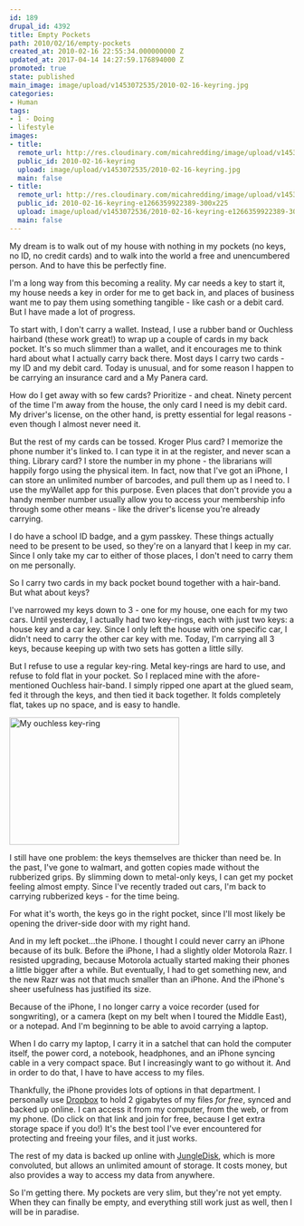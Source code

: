 ```yaml
---
id: 189
drupal_id: 4392
title: Empty Pockets
path: 2010/02/16/empty-pockets
created_at: 2010-02-16 22:55:34.000000000 Z
updated_at: 2017-04-14 14:27:59.176894000 Z
promoted: true
state: published
main_image: image/upload/v1453072535/2010-02-16-keyring.jpg
categories:
- Human
tags:
- 1 - Doing
- lifestyle
images:
- title: 
  remote_url: http://res.cloudinary.com/micahredding/image/upload/v1453072535/2010-02-16-keyring.jpg
  public_id: 2010-02-16-keyring
  upload: image/upload/v1453072535/2010-02-16-keyring.jpg
  main: false
- title: 
  remote_url: http://res.cloudinary.com/micahredding/image/upload/v1453072536/2010-02-16-keyring-e1266359922389-300x225.jpg
  public_id: 2010-02-16-keyring-e1266359922389-300x225
  upload: image/upload/v1453072536/2010-02-16-keyring-e1266359922389-300x225.jpg
  main: false
---
```

My dream is to walk out of my house with nothing in my pockets (no keys, no ID, no credit cards) and to walk into the world a free and unencumbered person. And to have this be perfectly fine.

I'm a long way from this becoming a reality. My car needs a key to start it, my house needs a key in order for me to get back in, and places of business want me to pay them using something tangible - like cash or a debit card. But I have made a lot of progress.

To start with, I don't carry a wallet. Instead, I use a rubber band or Ouchless hairband (these work great!) to wrap up a couple of cards in my back pocket. It's so much slimmer than a wallet, and it encourages me to think hard about what I actually carry back there. Most days I carry two cards - my ID and my debit card. Today is unusual, and for some reason I happen to be carrying an insurance card and a My Panera card.

How do I get away with so few cards? Prioritize - and cheat. Ninety percent of the time I'm away from the house, the only card I need is my debit card. My driver's license, on the other hand, is pretty essential for legal reasons - even though I almost never need it.

But the rest of my cards can be tossed. Kroger Plus card? I memorize the phone number it's linked to. I can type it in at the register, and never scan a thing. Library card? I store the number in my phone - the librarians will happily forgo using the physical item. In fact, now that I've got an iPhone, I can store an unlimited number of barcodes, and pull them up as I need to. I use the myWallet app for this purpose. Even places that don't provide you a handy member number usually allow you to access your membership info through some other means - like the driver's license you're already carrying.

I do have a school ID badge, and a gym passkey. These things actually need to be present to be used, so they're on a lanyard that I keep in my car. Since I only take my car to either of those places, I don't need to carry them on me personally.

So I carry two cards in my back pocket bound together with a hair-band. But what about keys?

I've narrowed my keys down to 3 - one for my house, one each for my two cars. Until yesterday, I actually had two key-rings, each with just two keys: a house key and a car key. Since I only left the house with one specific car, I didn't need to carry the other car key with me. Today, I'm carrying all 3 keys, because keeping up with two sets has gotten a little silly.

But I refuse to use a regular key-ring. Metal key-rings are hard to use, and refuse to fold flat in your pocket. So I replaced mine with the afore-mentioned Ouchless hair-band. I simply ripped one apart at the glued seam, fed it through the keys, and then tied it back together. It folds completely flat, takes up no space, and is easy to handle.

<a href="http://res.cloudinary.com/micahredding/image/upload/v1453072535/2010-02-16-keyring.jpg"><img class="size-medium wp-image-365 alignright" title="2010-02-16-keyring" src="http://res.cloudinary.com/micahredding/image/upload/v1453072536/2010-02-16-keyring-e1266359922389-300x225.jpg" alt="My ouchless key-ring" width="300" height="225" /></a>

I still have one problem: the keys themselves are thicker than need be. In the past, I've gone to walmart, and gotten copies made without the rubberized grips. By slimming down to metal-only keys, I can get my pocket feeling almost empty. Since I've recently traded out cars, I'm back to carrying rubberized keys - for the time being.

For what it's worth, the keys go in the right pocket, since I'll most likely be opening the driver-side door with my right hand.

And in my left pocket...the iPhone. I thought I could never carry an iPhone because of its bulk. Before the iPhone, I had a slightly older Motorola Razr. I resisted upgrading, because Motorola actually started making their phones a little bigger after a while. But eventually, I had to get something new, and the new Razr was not that much smaller than an iPhone. And the iPhone's sheer usefulness has justified its size.

Because of the iPhone, I no longer carry a voice recorder (used for songwriting), or a camera (kept on my belt when I toured the Middle East), or a notepad. And I'm beginning to be able to avoid carrying a laptop.

When I do carry my laptop, I carry it in a satchel that can hold the computer itself, the power cord, a notebook, headphones, and an iPhone syncing cable in a very compact space. But I increasingly want to go without it. And in order to do that, I have to have access to my files.

Thankfully, the iPhone provides lots of options in that department. I personally use <a href="https://www.dropbox.com/referrals/NTE5NDM3ODA5">Dropbox</a> to hold 2 gigabytes of my files <em>for free</em>, synced and backed up online. I can access it from my computer, from the web, or from my phone. (Do click on that link and join for free, because I get extra storage space if you do!) It's the best tool I've ever encountered for protecting and freeing your files, and it just works.

The rest of my data is backed up online with <a href="http://www.jungledisk.com">JungleDisk</a>, which is more convoluted, but allows an unlimited amount of storage. It costs money, but also provides a way to access my data from anywhere.

So I'm getting there. My pockets are very slim, but they're not yet empty. When they can finally be empty, and everything still work just as well, then I will be in paradise.
